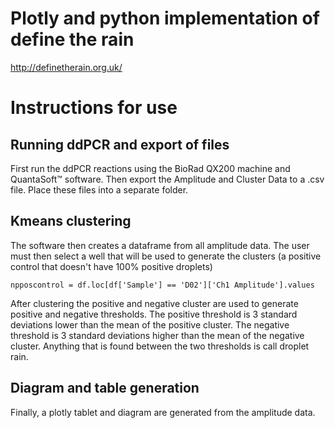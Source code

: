 # Plotly and python implementation of define the rain
http://definetherain.org.uk/

# Instructions for use

## Running ddPCR and export of files
First run the ddPCR reactions using the BioRad QX200 machine and QuantaSoft™ software. Then export the Amplitude and Cluster Data to a .csv file. Place these files into a separate folder.

## Kmeans clustering
The software then creates a dataframe from all amplitude data. The user must then select a well that will be used to generate the clusters (a positive control that doesn't have 100% positive droplets)

``` npposcontrol = df.loc[df['Sample'] == 'D02']['Ch1 Amplitude'].values ```

After clustering the positive and negative cluster are used to generate positive and negative thresholds. The positive threshold is 3 standard deviations lower than the mean of the positive cluster. The negative threshold is 3 standard deviations higher than the mean of the negative cluster. Anything that is found between the two thresholds is call droplet rain.

## Diagram and table generation
Finally, a plotly tablet and diagram are generated from the amplitude data.

